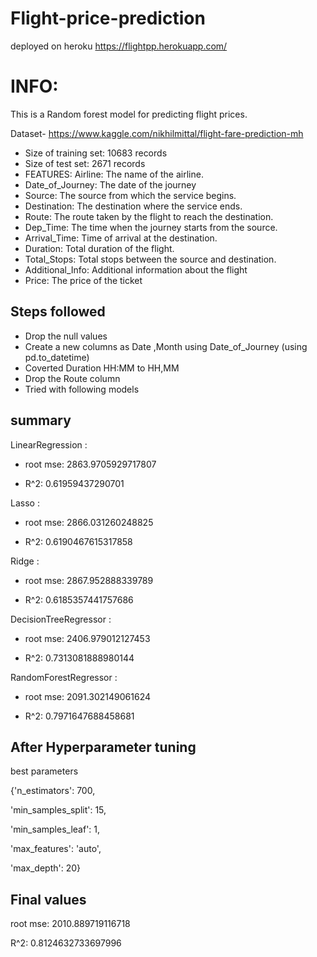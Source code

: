 # Flight-price-prediction
deployed on heroku
https://flightpp.herokuapp.com/

 # INFO:
 This is a Random forest model for predicting flight prices.
  
  Dataset- https://www.kaggle.com/nikhilmittal/flight-fare-prediction-mh
  
- Size of training set: 10683 records
- Size of test set: 2671 records
- FEATURES: Airline: The name of the airline.
- Date_of_Journey: The date of the journey
- Source: The source from which the service begins.
- Destination: The destination where the service ends.
- Route: The route taken by the flight to reach the destination.
- Dep_Time: The time when the journey starts from the source.
- Arrival_Time: Time of arrival at the destination.
- Duration: Total duration of the flight.
- Total_Stops: Total stops between the source and destination.
- Additional_Info: Additional information about the flight
- Price: The price of the ticket

 ## Steps followed
 - Drop the null values
 - Create a new columns as Date ,Month using Date_of_Journey (using pd.to_datetime)
 - Coverted Duration HH:MM to HH,MM 
 - Drop the Route column
 - Tried with following models
 
 ## summary
 
LinearRegression : 

- root mse: 2863.9705929717807
 
 - R^2: 0.61959437290701
 
Lasso : 

 - root mse: 2866.031260248825
 
 - R^2: 0.6190467615317858
 
Ridge : 

 - root mse: 2867.952888339789
 
 - R^2: 0.6185357441757686
 
DecisionTreeRegressor :

 - root mse: 2406.979012127453

 - R^2: 0.7313081888980144

RandomForestRegressor : 
 
 - root mse: 2091.302149061624
 
 - R^2: 0.7971647688458681

## After Hyperparameter tuning
best parameters

{'n_estimators': 700,

'min_samples_split': 15,

'min_samples_leaf': 1,

'max_features': 'auto',

'max_depth': 20}
 
 ## Final values 
root mse: 2010.889719116718

R^2: 0.8124632733697996
 
 
